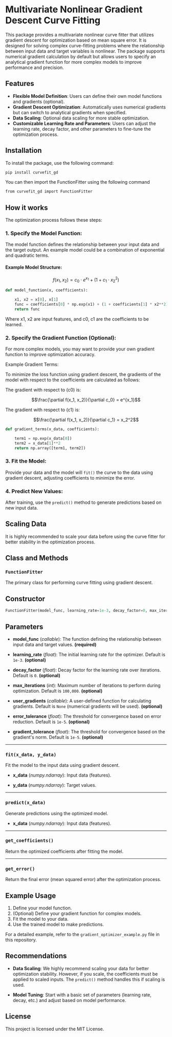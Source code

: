 # Multivariate Nonlinear Gradient Descent Curve Fitting

This package provides a multivariate nonlinear curve fitter that utilizes gradient descent for optimization based on mean square error. It is designed for solving complex curve-fitting problems where the relationship between input data and target variables is nonlinear. The package supports numerical gradient calculation by default but allows users to specify an analytical gradient function for more complex models to improve performance and precision.

## Features
- **Flexible Model Definition**: Users can define their own model functions and gradients (optional).
- **Gradient Descent Optimization**: Automatically uses numerical gradients but can switch to analytical gradients when specified.
- **Data Scaling**: Optional data scaling for more stable optimization.
- **Customizable Learning Rate and Parameters**: Users can adjust the learning rate, decay factor, and other parameters to fine-tune the optimization process.

## Installation
To install the package, use the following command:

```bash
pip install curvefit_gd
```

You can then import the FunctionFitter using the following command

```bash
from curvefit_gd import FunctionFitter
```


## How it works

The optimization process follows these steps:

### 1. Specify the Model Function:
The model function defines the relationship between your input data and the target output. An example model could be a combination of exponential and quadratic terms.

#### Example Model Structure:

$$f(x_1, x_2) = c_0 \cdot e^{x_1} + (1 + c_1 \cdot x_2^2)$$
```python
def model_function(x, coefficients):

    x1, x2 = x[0], x[1]
    func = coefficients[0] * np.exp(x1) + (1 + coefficients[1] * x2**2)
    return func
```
Where x1, x2 are input features, and c0, c1 are the coefficients to be learned.

### 2. Specify the Gradient Function (Optional):

For more complex models, you may want to provide your own gradient function to improve optimization accuracy.

Example Gradient Terms:


To minimize the loss function using gradient descent, the gradients of the model with respect to the coefficients are calculated as follows:

The gradient with respect to (c0) is:

$$\frac{\partial f(x_1, x_2)}{\partial c_0} = e^{x_1}$$

The gradient with respect to (c1) is:

$$\frac{\partial f(x_1, x_2)}{\partial c_1} = x_2^2$$

```python
def gradient_terms(x_data, coefficients):

    term1 = np.exp(x_data[0])
    term2 = x_data[1]**2
    return np.array([term1, term2])
```

### 3. Fit the Model:
Provide your data and the model will ```fit()``` the curve to the data using gradient descent, adjusting coefficients to minimize the error.

### 4. Predict New Values:
After training, use the ```predict()``` method to generate predictions based on new input data.

## Scaling Data

It is highly recommended to scale your data before using the curve fitter for better stability in the optimization process.


## Class and Methods

### `FunctionFitter`
  
The primary class for performing curve fitting using gradient descent.

## Constructor
```python
FunctionFitter(model_func, learning_rate=1e-3, decay_factor=0, max_iterations=100000,user_gradients=None, error_tolerance=1e-5, gradient_tolerance=1e-5)

```
## Parameters

- **model_func** (_callable_): The function defining the relationship between input data and target values. **(required)**
  
- **learning_rate** (_float_): The initial learning rate for the optimizer. Default is `1e-3`. **(optional)**

- **decay_factor** (_float_): Decay factor for the learning rate over iterations. Default is `0`. **(optional)**

- **max_iterations** (_int_): Maximum number of iterations to perform during optimization. Default is `100,000`. **(optional)**

- **user_gradients** (_callable_): A user-defined function for calculating gradients. Default is `None` (numerical gradients will be used). **(optional)**

- **error_tolerance** (_float_): The threshold for convergence based on error reduction. Default is `1e-5`. **(optional)**

- **gradient_tolerance** (_float_): The threshold for convergence based on the gradient's norm. Default is `1e-5`. **(optional)**

---

### `fit(x_data, y_data)`

Fit the model to the input data using gradient descent.

- **x_data** (_numpy.ndarray_): Input data (features).

- **y_data** (_numpy.ndarray_): Target values.

---

### `predict(x_data)`

Generate predictions using the optimized model.

- **x_data** (_numpy.ndarray_): Input data (features).

---

### `get_coefficients()`

Return the optimized coefficients after fitting the model.

---

### `get_error()`

Return the final error (mean squared error) after the optimization process.


## Example Usage

1. Define your model function.
2. (Optional) Define your gradient function for complex models.
3. Fit the model to your data.
4. Use the trained model to make predictions.

For a detailed example, refer to the `gradient_optimizer_example.py` file in this repository.


## Recommendations

- **Data Scaling**: We highly recommend scaling your data for better optimization stability. However, if you scale, the coefficients must be applied to scaled inputs. The `predict()` method handles this if scaling is used.

- **Model Tuning**: Start with a basic set of parameters (learning rate, decay, etc.) and adjust based on model performance.

## License

This project is licensed under the MIT License.

